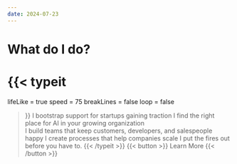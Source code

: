 ```yaml
---
date: 2024-07-23
---
```


# What do I do?
# {{< typeit 
  lifeLike = true
  speed = 75
  breakLines = false
  loop = false
>}}
I bootstrap support for startups gaining traction
I find the right place for AI in your growing organization    
I build teams that keep customers, developers, and salespeople happy
I create processes that help companies scale
I put the fires out before you have to.
{{< /typeit >}}
{{< button >}}
Learn More
{{< /button >}}